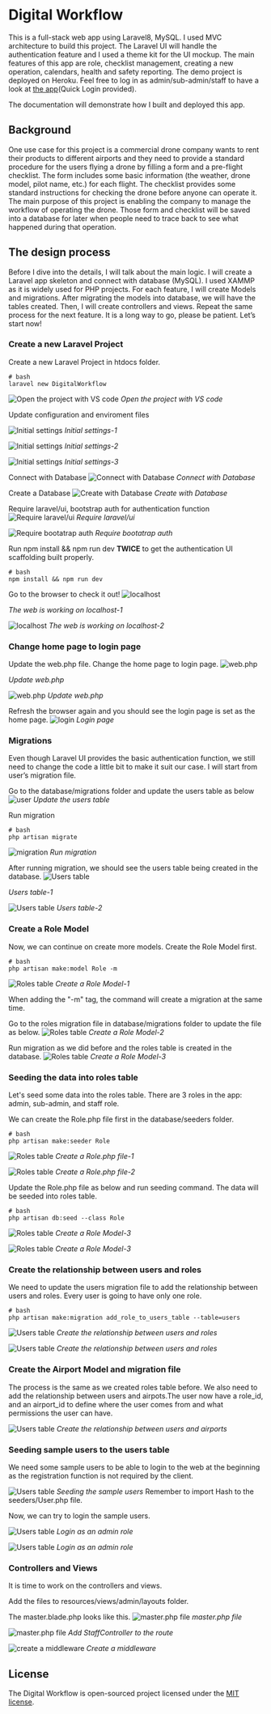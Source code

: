 # Digital Workflow

This is a full-stack web app using Laravel8, MySQL. I used MVC architecture to build this project. The Laravel UI will handle the authentication feature and I used a theme kit for the UI mockup. The main features of this app are role, checklist management, creating a new operation, calendars, health and safety reporting. The demo project is deployed on Heroku. Feel free to log in as admin/sub-admin/staff to have a look at [the app](http://digitalworkflow.herokuapp.com/)(Quick Login provided).

The documentation will demonstrate how I built and deployed this app.

## Background

One use case for this project is a commercial drone company wants to rent their products to different airports and they need to provide a standard procedure for the users flying a drone by filling a form and a pre-flight checklist. The form includes some basic information (the weather, drone model, pilot name, etc.) for each flight. The checklist provides some standard instructions for checking the drone before anyone can operate it. The main purpose of this project is enabling the company to manage the workflow of operating the drone. Those form and checklist will be saved into a database for later when people need to trace back to see what happened during that operation.

## The design process

Before I dive into the details, I will talk about the main logic. I will create a Laravel app skeleton and connect with database (MySQL). I used XAMMP as it is widely used for PHP projects. For each feature, I will create Models and migrations. After migrating the models into database, we will have the tables created. Then, I will create controllers and views. Repeat the same process for the next feature. It is a long way to go, please be patient.
Let’s start now!

### Create a new Laravel Project

Create a new Laravel Project in htdocs folder.

```
# bash
laravel new DigitalWorkflow
```
![Open the project with VS code](/img/12-2.openProjectVScode.PNG)
*Open the project with VS code*

Update configuration and enviroment files

![Initial settings](/img/12-3.initSetting.PNG)
*Initial settings-1*

![Initial settings](/img/12-4.env.PNG)
*Initial settings-2*

![Initial settings](/img/12-5.timezone.PNG)
*Initial settings-3*

Connect with Database
![Connect with Database](/img/12-6.dbSetting.PNG)
*Connect with Database*

Create a Database
![Create with Database](/img/12-7.createDB.PNG)
*Create with Database*

Require laravel/ui, bootstrap auth for authentication function
![Require laravel/ui](/img/12-8-1.instalUI.PNG)
*Require laravel/ui*

![Require bootatrap auth](/img/12-8-2.instalUI.PNG)
*Require bootatrap auth*

Run npm install && npm run dev **TWICE** to get the authentication UI scaffolding built properly.

```
# bash
npm install && npm run dev
```

Go to the browser to check it out!
![localhost](/img/12-9-1.localhost.PNG)  

*The web is working on localhost-1*

![localhost](/img/12-9-2.localhost.PNG)
*The web is working on localhost-2*

### Change home page to login page
Update the web.php file. Change the home page to login page.
![web.php](/img/12-10-1.routelogin.PNG)

*Update web.php*

![web.php](/img/12-10-2.routelogin.PNG)
*Update web.php*

Refresh the browser again and you should see the login page is set as the home page.
![login](/img/12-10-3.routelogin.PNG)
*Login page*

### Migrations
Even though Laravel UI provides the basic authentication function, we still need to change the code a little bit to make it suit our case. I will start from user’s migration file.

Go to the database/migrations folder and update the users table as below
![user](/img/12-11-1.userMigration.PNG)
*Update the users table*

Run migration

```
# bash
php artisan migrate
```

![migration](/img/12-11-2.userMigration.PNG)
*Run migration*

After running migration, we should see the users table being created in the database.
![Users table](/img/12-11-3.userMigration.PNG)

*Users table-1*

![Users table](/img/12-11-4.userMigration.PNG)
*Users table-2*

### Create a Role Model
Now, we can continue on create more models.
Create the Role Model first.

```
# bash
php artisan make:model Role -m
```

![Roles table](/img/12-11-5.userMigration.PNG)
*Create a Role Model-1*

When adding the "-m" tag, the command will create a migration at the same time.

Go to the roles migration file in database/migrations folder to update the file as below.
![Roles table](/img/12-11-6.userMigration.PNG)
*Create a Role Model-2*

Run migration as we did before and the roles table is created in the database.
![Roles table](/img/12-11-7.userMigration.PNG)
*Create a Role Model-3*

### Seeding the data into roles table
Let's seed some data into the roles table. There are 3 roles in the app: admin, sub-admin, and staff role.

We can create the Role.php file first in the database/seeders folder.


```
# bash
php artisan make:seeder Role
```

![Roles table](/img/12-11-8.userMigration.PNG)
*Create a Role.php file-1*

![Roles table](/img/12-11-9.userMigration.PNG)
*Create a Role.php file-2*

Update the Role.php file as below and run seeding command. The data will be seeded into roles table.

```
# bash
php artisan db:seed --class Role
```

![Roles table](/img/12-11-10.userMigration.PNG)
*Create a Role Model-3*

![Roles table](/img/12-11-11.userMigration.PNG)
*Create a Role Model-3*

### Create the relationship between users and roles
We need to update the users migration file to add the relationship between users and roles. Every user is going to have only one role.

```
# bash
php artisan make:migration add_role_to_users_table --table=users
```

![Users table](/img/12-11-12.userMigration.PNG)
*Create the relationship between users and roles*

![Users table](/img/12-11-13.userMigration.PNG)
*Create the relationship between users and roles*

### Create the Airport Model and migration file
The process is the same as we created roles table before. We also need to add the relationship between users and airpots.The user now have a role_id, and an airport_id to define where the user comes from and what permissions the user can have.

![Users table](/img/12-11-14.userMigration.PNG)
*Create the relationship between users and airports*

### Seeding sample users to the users table
We need some sample users to be able to login to the web at the beginning as the registration function is not required by the client.

![Users table](/img/12-11-15.userMigration.PNG)
*Seeding the sample users*
Remember to import Hash to the seeders/User.php file.

Now, we can try to  login the sample users.

![Users table](/img/12-11-16.userMigration.PNG)
*Login as an admin role*

![Users table](/img/12-11-17.userMigration.PNG)
*Login as an admin role*

### Controllers and Views
It is time to work on the controllers and views.

Add the files to resources/views/admin/layouts folder.

The master.blade.php looks like this.
![master.php file](/img/12-12.master.PNG)
*master.php file*

![master.php file](/img/12-13-1.staffController.PNG)
*Add StaffController to the route*

![create a middleware](/img/12-14.middleware.PNG)
*Create a middleware*

## License

The Digital Workflow is open-sourced project licensed under the [MIT license](https://opensource.org/licenses/MIT).
